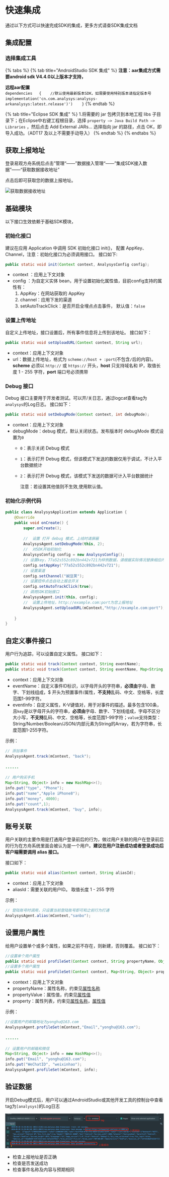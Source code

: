 # 快速集成

通过以下方式可以快速完成SDK的集成，更多方式请查SDK集成文档

## 集成配置

### 选择集成工具

{% tabs %}
{% tab title="AndroidStudio SDK 集成" %}
**注意：aar集成方式需要android sdk V4.4.0以上版本才支持，**

**远程aar配置**  
     `dependencies  
 {   
//默认使用最新版本SDK，如需要使用特别版本请指定版本号 implementation('cn.com.analysys:analysys-arkanalysys:latest.release')')   
}`
{% endtab %}

{% tab title="Eclipse SDK 集成" %}
1.将需要的 jar 包拷贝到本地工程 libs 子目录下；在Eclipse中右键工程根目录，选择 `property —> Java Build Path —> Libraries` ，然后点击 Add External JARs... 选择指向 jar 的路径，点击 OK，即导入成功。（ADT17 及以上不需要手动导入）
{% endtab %}
{% endtabs %}

## 获取上报地址

登录易观方舟系统后点击”管理“——”数据接入管理“——”集成SDK接入数据”——“获取数据接收地址”

点击后即可获取您的数据上报地址。

![&#x83B7;&#x53D6;&#x6570;&#x636E;&#x63A5;&#x6536;&#x5730;&#x5740;](../../../.gitbook/assets/wx20200427-181748-2x.png)

## 基础模块

以下接口生效依赖于基础SDK模块，

### 初始化接口

建议在应用 Application 中调用 SDK 初始化接口 init\(\)， 配置 AppKey、Channel，注意：初始化接口为必须调用接口。 接口如下:

```java
public static void init(Context context, AnalysysConfig config);
```

* context ：应用上下文对象
* config ：为自定义实体 bean，用于设置初始化属性值，目前config支持的属性有：
  1. AppKey：在网站获取的 AppKey
  2. channel：应用下发的渠道
  3. setAutoTrackClick：是否开启全埋点点击事件， 默认值：`false`

### 设置上传地址

自定义上传地址，接口设置后，所有事件信息将上传到该地址。 接口如下：

```java
public static void setUploadURL(Context context, String url);
```

* context：应用上下文对象
* url：数据上传地址，格式为 `scheme://host + :port`\(不包含`/`后的内容\)。**scheme** 必须以 `http://` 或 `https://` 开头，**host** 只支持域名和 IP，取值长度 1 - 255 字符，**port** 端口号必须携带

### Debug 接口

Debug 接口主要用于开发者测试。可以开/关日志，通过logcat查看tag为`analysys`的Log日志。 接口如下：

```java
public static void setDebugMode(Context context, int debugMode);
```

* context：应用上下文对象
* debugMode：debug 模式，默认关闭状态。发布版本时 debugMode 模式设置为`0`
  * `0`：表示关闭 Debug 模式
  * `1`：表示打开 Debug 模式，但该模式下发送的数据仅用于调试，不计入平台数据统计
  * `2`：表示打开 Debug 模式，该模式下发送的数据可计入平台数据统计

     注意：若设置其他值则不生效,使用默认值。

### 初始化示例代码

```java
public class AnalysysApplication extends Application {
    @Override
    public void onCreate() {
        super.onCreate();
        
        //  设置 打开 debug 模式，上线时请屏蔽
        AnalysysAgent.setDebugMode(this, 2);
        //  对SDK开始初始化
        AnalysysConfig config = new AnalysysConfig();
        // 设置key，77a52s552c892bn442v721为样例数据，请根据实际情况替换相应内容
        config.setAppKey("77a52s552c892bn442v721");
        // 设置渠道
        config.setChannel("豌豆荚");
        // 设置控件点击自动上报总开关
        config.setAutoTrackClick(true);
        // 调用SDK初始接口
        AnalysysAgent.init(this, config);
        //  设置上传地址，http://example.com:port为您上报地址
        AnalysysAgent.setUploadURL(mContext,"http://example.com:port");

    }
}
```

## 自定义事件接口

用户行为追踪，可以设置自定义属性。 接口如下：

```java
public static void track(Context context, String eventName);
public static void track(Context context, String eventName, Map<String, Object> eventInfo);
```

* context：应用上下文对象
* eventName：自定义事件ID标识，以字母开头的字符串，**必须由**字母、数字、下划线组成，$ 开头为预置事件/属性，**不支持**乱码、中文、空格等，长度范围1-99字符。
* eventInfo：自定义属性，K-V键值对，用于对事件的描述。最多包含100条，且`key`是以字母开头的字符串，**必须由**字母、数字、下划线组成，字母不区分大小写，**不支持**乱码、中文、空格等，长度范围1-99字符；`value`支持类型：String/Number/Boolean/JSON/内部元素为String的Array，若为字符串，长度范围1-255字符。

示例：

```java
// 添加事件
AnalysysAgent.track(mContext, "back");

......

// 用户购买手机
Map<String, Object> info = new HashMap<>();
info.put("type", "Phone");
info.put("name","Apple iPhone8");
info.put("money", 4000);
info.put("count",1);
AnalysysAgent.track(mContext, "buy", info);
```

## 账号关联

用户关联的主要作用是打通用户登录前后的行为，做过用户关联的用户在登录前后的行为在方舟系统里面会被认为是一个用户。**建议在用户注册成功或者登录成功后客户端需要调用 alias 接口。**

 接口如下：

```java
public static void alias(Context context, String aliasId);
```

* context：应用上下文对象
* aliasId：需要关联的用户ID。 取值长度 1 - 255 字符

示例：

```java
// 登陆账号时调用，只设置当前登陆账号即可和之前行为打通
AnalysysAgent.alias(mContext,"sanbo");
```

## 设置用户属性

给用户设置单个或多个属性，如果之前不存在，则新建，否则覆盖。 接口如下：

```java
//设置单个用户属性
public static void profileSet(Context context, String propertyName, Object propertyValue);
//设置多个用户属性
public static void profileSet(Context context, Map<String, Object> property);
```

* context：应用上下文对象
* propertyName：属性名称，约束见[属性名称](./#1.1)
* propertyValue：属性值，约束见[属性值](./#2.1)
* property：属性列表，约束见[属性名称](./#1.1)，[属性值](./#2.1)

示例：

```java
//设置用户的邮箱地址为yonghu@163.com
AnalysysAgent.profileSet(mContext,"Email","yonghu@163.com");

......

// 设置用户的邮箱和微信
Map<String, Object> info = new HashMap<>();
info.put("Email", "yonghu@163.com");
info.put("WeChatID", "weixinhao");
AnalysysAgent.profileSet(mContext, info);
```

## 验证数据

开启Debug模式后，用户可以通过AndroidStudio或其他开发工具的控制台中查看tag为`[analysys]`的Log日志

![AndroidStudio &#x63A7;&#x5236;&#x53F0;&#x7684;&#x65E5;&#x5FD7;](../../../.gitbook/assets/1590650915737.jpg)

* 检查上报地址是否正确
* 检查是否发送成功
* 检查事件名称及内容与预期相同

